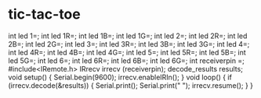 tic-tac-toe
===========
int led 1=;
int led 1R=;
int led 1B=;
int led 1G=;
int led 2=;
int led 2R=;
int led 2B=;
int led 2G=;
int led 3=;
int led 3R=;
int led 3B=;
int led 3G=;
int led 4=;
int led 4R=;
int led 4B=;
int led 4G=;
int led 5=;
int led 5R=;
int led 5B=;
int led 5G=;
int led 6=;
int led 6R=;
int led 6B=;
int led 6G=;
int receiverpin =;
#include<IRemote.h>
IRrecv irrecv (receiverpin);
decode_results results;
void setup()
{
Serial.begin(9600);
irrecv.enableIRIn();
}
void loop()
{
  if (irrecv.decode(&results))
  {
    Serial.print();
    Serial.print(" ");
    irrecv.resume();
  }
}
